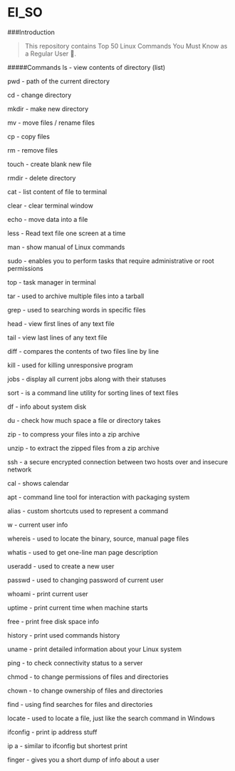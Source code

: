 # EI_SO

###Introduction
>This repository contains Top 50 Linux Commands You Must Know as a Regular User 🐧.

#####Commands
ls - view contents of directory (list)

pwd - path of the current directory

cd - change directory

mkdir - make new directory

mv - move files / rename files

cp - copy files

rm - remove files

touch - create blank new file

rmdir - delete directory

cat - list content of file to terminal

clear - clear terminal window

echo - move data into a file

less - Read text file one screen at a time

man - show manual of Linux commands

sudo - enables you to perform tasks that require administrative or root permissions

top - task manager in terminal

tar - used to archive multiple files into a tarball

grep - used to searching words in specific files

head - view first lines of any text file

tail - view last lines of any text file

diff - compares the contents of two files line by line

kill - used for killing unresponsive program

jobs - display all current jobs along with their statuses

sort - is a command line utility for sorting lines of text files

df - info about system disk

du - check how much space a file or directory takes

zip - to compress your files into a zip archive

unzip - to extract the zipped files from a zip archive

ssh - a secure encrypted connection between two hosts over and insecure network

cal - shows calendar

apt - command line tool for interaction with packaging system

alias - custom shortcuts used to represent a command

w - current user info

whereis - used to locate the binary, source, manual page files

whatis - used to get one-line man page description

useradd - used to create a new user

passwd - used to changing password of current user

whoami - print current user

uptime - print current time when machine starts

free - print free disk space info

history - print used commands history

uname - print detailed information about your Linux system

ping - to check connectivity status to a server

chmod - to change permissions of files and directories

chown - to change ownership of files and directories

find - using find searches for files and directories

locate - used to locate a file, just like the search command in Windows

ifconfig - print ip address stuff

ip a - similar to ifconfig but shortest print

finger - gives you a short dump of info about a user
